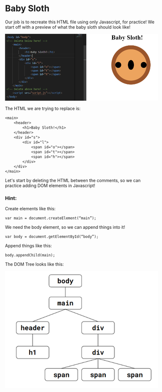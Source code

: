 # Baby Sloth

Our job is to recreate this HTML file using only Javascript, for practice!
We start off with a preview of what the baby sloth should look like!

![Preview](images/demo1.png)

The HTML we are trying to replace is:
```
<main>
    <header>
        <h1>Baby Sloth!</h1>
    </header>
    <div id="s">
        <div id="l">
            <span id="o"></span>
            <span id="t"></span>
            <span id="h"></span>
        </div>
    </div>
</main>
```

Let's start by deleting the HTML between the comments, so we can practice adding DOM elements in Javascript!

### Hint:

Create elements like this:
```
var main = document.createElement(“main”);
```

We need the body element, so we can append things into it!

```
var body = document.getElementById(“body”);
```

Append things like this:
```
body.appendChild(main);
```

The DOM Tree looks like this:

![DOM Tree](images/domTree.png)